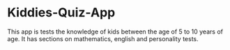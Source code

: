# Kiddies-Quiz-App
This app is tests the knowledge of kids between the age of 5 to 10 years of age. It has sections on mathematics, english and personality tests. 
